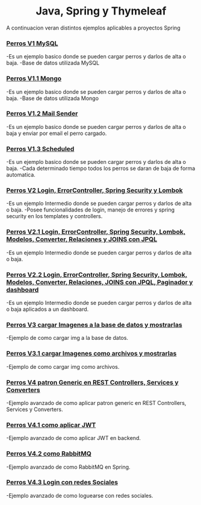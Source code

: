 <h1 align="center">Java, Spring y Thymeleaf </h1>
<p align="left"> A continuacion veran distintos ejemplos aplicables a proyectos Spring</p>

<h3 align="left"><a href="https://github.com/agustinfiorde/Spring/tree/master/PerrosV1" target="_blank">Perros V1 MySQL</a></h3>
<p align="left"> 
-Es un ejemplo basico donde se pueden cargar perros y darlos de alta o baja.
-Base de datos utilizada MySQL
</p>

<h3 align="left"><a href="https://github.com/agustinfiorde/Spring/tree/master/PerrosV1.1" target="_blank">Perros V1.1 Mongo</a></h3>
<p align="left"> 
-Es un ejemplo basico donde se pueden cargar perros y darlos de alta o baja.
-Base de datos utilizada Mongo
</p>

<h3 align="left"><a href="https://github.com/agustinfiorde/Spring/tree/master/PerrosV1.2" target="_blank">Perros V1.2 Mail Sender</a></h3>
<p align="left"> 
-Es un ejemplo basico donde se pueden cargar perros y darlos de alta o baja y enviar por email el perro cargado.
</p>

<h3 align="left"><a href="https://github.com/agustinfiorde/Spring/tree/master/PerrosV1.3" target="_blank">Perros V1.3 Scheduled</a></h3>
<p align="left"> 
-Es un ejemplo basico donde se pueden cargar perros y darlos de alta o baja.
-Cada determinado tiempo todos los perros se daran de baja de forma automatica.
</p>

<h3 align="left"><a href="https://github.com/agustinfiorde/Spring/tree/master/PerrosV2" target="_blank">Perros V2 Login, ErrorController, Spring Security y Lombok</a></h3>
<p align="left"> 
-Es un ejemplo Intermedio donde se pueden cargar perros y darlos de alta o baja.
-Posee funcionalidades de login, manejo de errores y spring security en los templates y controllers. 
</p>

<h3 align="left"><a href="https://github.com/agustinfiorde/Spring/tree/master/PerrosV2.1" target="_blank">Perros V2.1 Login, ErrorController, Spring Security, Lombok, Modelos, Converter, Relaciones y JOINS con JPQL</a></h3>
<p align="left"> 
-Es un ejemplo Intermedio donde se pueden cargar perros y darlos de alta o baja.
</p>

<h3 align="left"><a href="https://github.com/agustinfiorde/Spring/tree/master/PerrosV2.2" target="_blank">Perros V2.2 Login, ErrorController, Spring Security, Lombok, Modelos, Converter, Relaciones, JOINS con JPQL, Paginador y dashboard</a></h3>
<p align="left"> 
-Es un ejemplo Intermedio donde se pueden cargar perros y darlos de alta o baja aplicados a un dashboard.
</p>

<h3 align="left"><a href="https://github.com/agustinfiorde/Spring/tree/master/PerrosV3" target="_blank">Perros V3 cargar Imagenes a la base de datos y mostrarlas</a></h3>
<p align="left"> 
-Ejemplo de como cargar img a la base de datos.
</p>

<h3 align="left"><a href="https://github.com/agustinfiorde/Spring/tree/master/PerrosV3.1" target="_blank">Perros V3.1 cargar Imagenes como archivos y mostrarlas</a></h3>
<p align="left"> 
-Ejemplo de como cargar img como archivos.
</p>

<h3 align="left"><a href="https://github.com/agustinfiorde/Spring/tree/master/PerrosV4" target="_blank">Perros V4 patron Generic en REST Controllers, Services y Converters</a></h3>
<p align="left"> 
-Ejemplo avanzado de como aplicar patron generic en REST Controllers, Services y Converters.
</p>

<h3 align="left"><a href="https://github.com/agustinfiorde/Spring/tree/master/PerrosV4.1" target="_blank">Perros V4.1 como aplicar JWT</a></h3>
<p align="left"> 
-Ejemplo avanzado de como aplicar JWT en backend.
</p>

<h3 align="left"><a href="https://github.com/agustinfiorde/Spring/tree/master/PerrosV4.2" target="_blank">Perros V4.2 como RabbitMQ</a></h3>
<p align="left"> 
-Ejemplo avanzado de como RabbitMQ en Spring.
</p>

<h3 align="left"><a href="https://github.com/agustinfiorde/Spring/tree/master/PerrosV4.3" target="_blank">Perros V4.3 Login con redes Sociales</a></h3>
<p align="left"> 
-Ejemplo avanzado de como loguearse con redes sociales.
</p>
